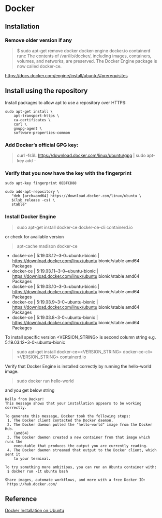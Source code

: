 # Docker

## Installation 

### Remove older version if any
> $ sudo apt-get remove docker docker-engine docker.io containerd runc
> The contents of /var/lib/docker/, including images, containers, volumes, and networks, are preserved. The Docker Engine package is now called docker-ce.

https://docs.docker.com/engine/install/ubuntu/#prerequisites


## Install using the repository
Install packages to allow apt to use a repository over HTTPS:
```
sudo apt-get install \
    apt-transport-https \
    ca-certificates \
    curl \
    gnupg-agent \
    software-properties-common
```

### Add Docker’s official GPG key:
> curl -fsSL https://download.docker.com/linux/ubuntu/gpg | sudo apt-key add -

### Verify that you now have the key with the fingerprint
```
sudo apt-key fingerprint 0EBFCD88

sudo add-apt-repository \
   "deb [arch=amd64] https://download.docker.com/linux/ubuntu \
   $(lsb_release -cs) \
   stable"
```
### Install Docker Engine

> sudo apt-get install docker-ce docker-ce-cli containerd.io

or check for available version 

> apt-cache madison docker-ce

*  docker-ce | 5:19.03.12~3-0~ubuntu-bionic | https://download.docker.com/linux/ubuntu bionic/stable amd64 Packages
 * docker-ce | 5:19.03.11~3-0~ubuntu-bionic | https://download.docker.com/linux/ubuntu bionic/stable amd64 Packages
 * docker-ce | 5:19.03.10~3-0~ubuntu-bionic | https://download.docker.com/linux/ubuntu bionic/stable amd64 Packages
 * docker-ce | 5:19.03.9~3-0~ubuntu-bionic | https://download.docker.com/linux/ubuntu bionic/stable amd64 Packages
 * docker-ce | 5:19.03.8~3-0~ubuntu-bionic | https://download.docker.com/linux/ubuntu bionic/stable amd64 Packages

To install specific version <VERSION_STRING> is second column string e.g. 5:19.03.12~3-0~ubuntu-bionic
> sudo apt-get install docker-ce=<VERSION_STRING> docker-ce-cli=<VERSION_STRING> containerd.io

Verify that Docker Engine is installed correctly by running the hello-world image.

> sudo docker run hello-world 

and you get below string
```
Hello from Docker!
This message shows that your installation appears to be working correctly.

To generate this message, Docker took the following steps:
 1. The Docker client contacted the Docker daemon.
 2. The Docker daemon pulled the "hello-world" image from the Docker Hub.
    (amd64)
 3. The Docker daemon created a new container from that image which runs the
    executable that produces the output you are currently reading.
 4. The Docker daemon streamed that output to the Docker client, which sent it
    to your terminal.

To try something more ambitious, you can run an Ubuntu container with:
 $ docker run -it ubuntu bash

Share images, automate workflows, and more with a free Docker ID:
 https://hub.docker.com/
 ```

## Reference

[Docker Installation on Ubuntu](https://docs.docker.com/engine/install/ubuntu/)
